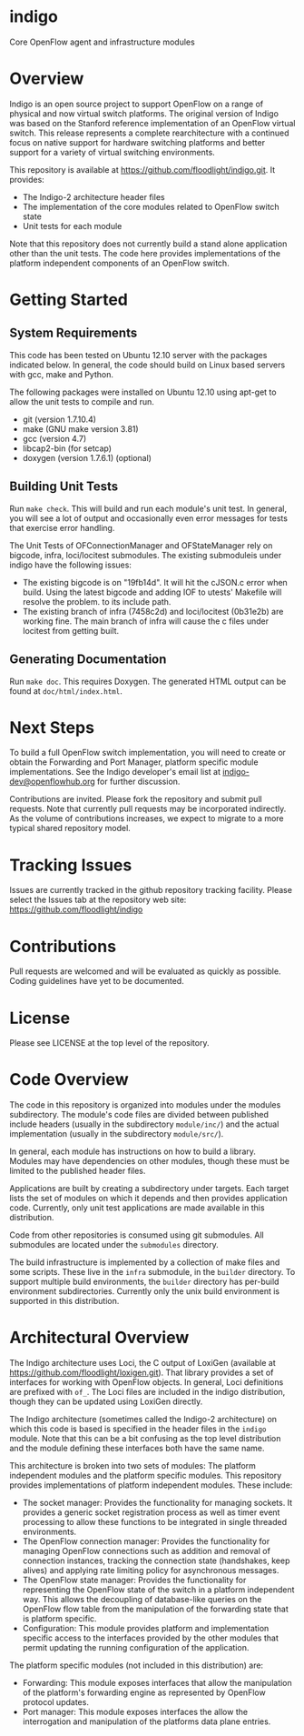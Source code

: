 indigo
======

Core OpenFlow agent and infrastructure modules

Overview
========

Indigo is an open source project to support OpenFlow on a range of physical
and now virtual switch platforms.  The original version of Indigo was
based on the Stanford reference implementation of an OpenFlow virtual
switch.  This release represents a complete rearchitecture with a 
continued focus on native support for hardware switching platforms and
better support for a variety of virtual switching environments.

This repository is available at https://github.com/floodlight/indigo.git.
It provides:

* The Indigo-2 architecture header files
* The implementation of the core modules related to OpenFlow switch state
* Unit tests for each module

Note that this repository does not currently build a stand alone application
other than the unit tests.  The code here provides implementations of the
platform independent components of an OpenFlow switch.

Getting Started
===============

System Requirements
-------------------

This code has been tested on Ubuntu 12.10 server with the packages
indicated below.  In general, the code should build on Linux based
servers with gcc, make and Python.

The following packages were installed on Ubuntu 12.10 using apt-get to
allow the unit tests to compile and run.

* git (version 1.7.10.4)
* make (GNU make version 3.81)
* gcc (version 4.7)
* libcap2-bin (for setcap)
* doxygen (version 1.7.6.1) (optional)

Building Unit Tests
-------------------

Run `make check`.  This will build and run each module's unit test.  In
general, you will see a lot of output and occasionally even error messages
for tests that exercise error handling.

The Unit Tests of OFConnectionManager and OFStateManager rely on bigcode,
infra, loci/locitest submodules.
The existing submoduleis under indigo have the following issues:
- The existing bigcode is on "19fb14d".
  It will hit the cJSON.c error when build. Using the latest bigcode and
  adding IOF to utests'  Makefile will resolve the problem.
  to its include path.
- The existing branch of infra (7458c2d) and loci/locitest (0b31e2b) are
  working fine. The main branch of infra will cause the c files under
  locitest from getting built.

Generating Documentation
------------------------

Run `make doc`. This requires Doxygen. The generated HTML output can be found
at `doc/html/index.html`.

Next Steps
==========

To build a full OpenFlow switch implementation, you will need to create or
obtain the Forwarding and Port Manager, platform specific module
implementations.  See the Indigo developer's email list at
indigo-dev@openflowhub.org for further discussion.

Contributions are invited.  Please fork the repository and submit pull
requests.  Note that currently pull requests may be incorporated 
indirectly.  As the volume of contributions increases, we expect to 
migrate to a more typical shared repository model.

Tracking Issues
===============

Issues are currently tracked in the github repository tracking facility.
Please select the Issues tab at the repository web site:
https://github.com/floodlight/indigo


Contributions
=============

Pull requests are welcomed and will be evaluated as quickly as possible.
Coding guidelines have yet to be documented.

License
=======

Please see LICENSE at the top level of the repository.

Code Overview
=============

The code in this repository is organized into modules under the modules
subdirectory.  The module's code files are divided between published 
include headers (usually in the subdirectory `module/inc/`) and the actual
implementation (usually in the subdirectory `module/src/`).

In general, each module has instructions on how to build a library.  
Modules may have dependencies on other modules, though these must be
limited to the published header files.

Applications are built by creating a subdirectory under targets.  Each
target lists the set of modules on which it depends and then provides
application code.  Currently, only unit test applications are made
available in this distribution.

Code from other repositories is consumed using git submodules. All submodules
are located under the `submodules` directory.

The build infrastructure is implemented by a collection of make files and some
scripts.  These live in the `infra` submodule, in the `builder` directory.  To
support multiple build environments, the `builder` directory has per-build
environment subdirectories.  Currently only the unix build environment is
supported in this distribution.

Architectural Overview
======================

The Indigo architecture uses Loci, the C output of LoxiGen (available at
https://github.com/floodlight/loxigen.git).  That library provides a set
of interfaces for working with OpenFlow objects.  In general, Loci
definitions are prefixed with `of_`.  The Loci files are included in the
indigo distribution, though they can be updated using LoxiGen directly.

The Indigo architecture (sometimes called the Indigo-2 architecture)
on which this code is based is specified in the header files in the
`indigo` module.  Note that this can be a bit confusing as the top level
distribution and the module defining these interfaces both have the same
name.

This architecture is broken into two sets of modules:  The platform 
independent modules and the platform specific modules.  This repository
provides implementations of platform independent modules.  These
include:

* The socket manager: Provides the functionality for managing sockets.
It provides a generic socket registration process as well as timer
event processing to allow these functions to be integrated in single
threaded environments.
* The OpenFlow connection manager: Provides the functionality for
managing OpenFlow connections such as addition and removal of
connection instances, tracking the connection state (handshakes,
keep alives) and applying rate limiting policy for asynchronous
messages.
* The OpenFlow state manager: Provides the functionality for
representing the OpenFlow state of the switch in a platform
independent way.  This allows the decoupling of database-like queries
on the OpenFlow flow table from the manipulation of the forwarding
state that is platform specific.
* Configuration:  This module provides platform and implementation
specific access to the interfaces provided by the other modules that
permit updating the running configuration of the application.

The platform specific modules (not included in this distribution) are:

* Forwarding:  This module exposes interfaces that allow the
manipulation of the platform's forwarding engine as represented by
OpenFlow protocol updates.
* Port manager:  This module exposes interfaces the allow the
interrogation and manipulation of the platforms data plane entries.
